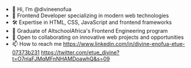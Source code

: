 - 👋 Hi, I’m @divineenofua
- 💼 Frontend Developer specializing in modern web technologies
- 🛠️ Expertise in HTML, CSS, JavaScript and frontend frameworks
- 🚀 Graduate of AltschoolAfrica's Frontend Engineering program
- 💞️ Open to collaborating on innovative web projects and opportunities
- 📫 How to reach me 
  https://www.linkedin.com/in/divine-enofua-etue-07373b231
  https://twitter.com/etue_divine?t=O7nlaFJMqMFnNHAMDoawhQ&s=09



<!---
divineenofua/divineenofua is a ✨ special ✨ repository because its `README.md` (this file) appears on your GitHub profile.
You can click the Preview link to take a look at your changes.
--->
